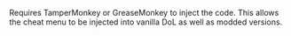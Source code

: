 Requires TamperMonkey or GreaseMonkey to inject the code. This allows the cheat menu to be injected into vanilla DoL as well as modded versions.